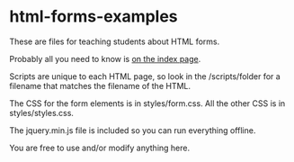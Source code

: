 html-forms-examples
===================

These are files for teaching students about HTML forms.

Probably all you need to know is [on the index page](http://macloo.github.io/html-forms-examples/index.html).

Scripts are unique to each HTML page, so look in the /scripts/folder for a filename that matches the filename of the HTML.

The CSS for the form elements is in styles/form.css. All the other CSS is in styles/styles.css.

The jquery.min.js file is included so you can run everything offline.

You are free to use and/or modify anything here.
